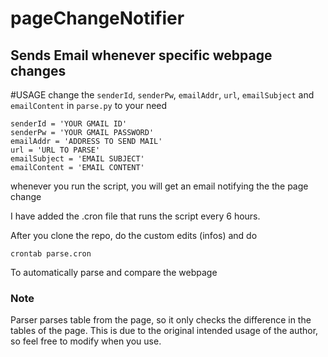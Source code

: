 # pageChangeNotifier
Sends Email whenever specific webpage changes
----
#USAGE
change the `senderId`, `senderPw`, `emailAddr`, `url`, `emailSubject` and `emailContent` in `parse.py` to your need
```
senderId = 'YOUR GMAIL ID'
senderPw = 'YOUR GMAIL PASSWORD'
emailAddr = 'ADDRESS TO SEND MAIL'
url = 'URL TO PARSE'
emailSubject = 'EMAIL SUBJECT'
emailContent = 'EMAIL CONTENT'
```
whenever you run the script, you will get an email notifying the the page change

I have added the .cron file that runs the script every 6 hours.

After you clone the repo, do the custom edits (infos) and do
```
crontab parse.cron
```
To automatically parse and compare the webpage
### Note
Parser parses table from the page, so it only checks the difference in the tables of the page.
This is due to the original intended usage of the author, so feel free to modify when you use.
